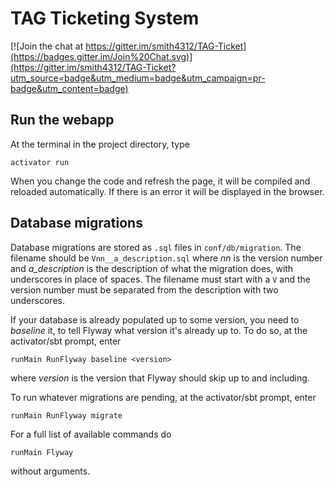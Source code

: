 TAG Ticketing System
=====

[![Join the chat at https://gitter.im/smith4312/TAG-Ticket](https://badges.gitter.im/Join%20Chat.svg)](https://gitter.im/smith4312/TAG-Ticket?utm_source=badge&utm_medium=badge&utm_campaign=pr-badge&utm_content=badge)


Run the webapp
-----

At the terminal in the project directory, type

```
activator run
```

When you change the code and refresh the page, it will be compiled and reloaded automatically.
If there is an error it will be displayed in the browser.



Database migrations
-----

Database migrations are stored as `.sql` files in `conf/db/migration`. The filename should be `Vnn__a_description.sql` where _nn_ is the version number and _a_description_ is the description of what the migration does, with underscores in place of spaces. The filename must start with a `V` and the version number must be separated from the description with two underscores.

If your database is already populated up to some version, you need to _baseline_ it, to tell Flyway what version it's already up to. To do so, at the activator/sbt prompt, enter

```
runMain RunFlyway baseline <version>
```

where _version_ is the version that Flyway should skip up to and including.


To run whatever migrations are pending, at the activator/sbt prompt, enter

```
runMain RunFlyway migrate
```


For a full list of available commands do

```
runMain Flyway
```

without arguments.
